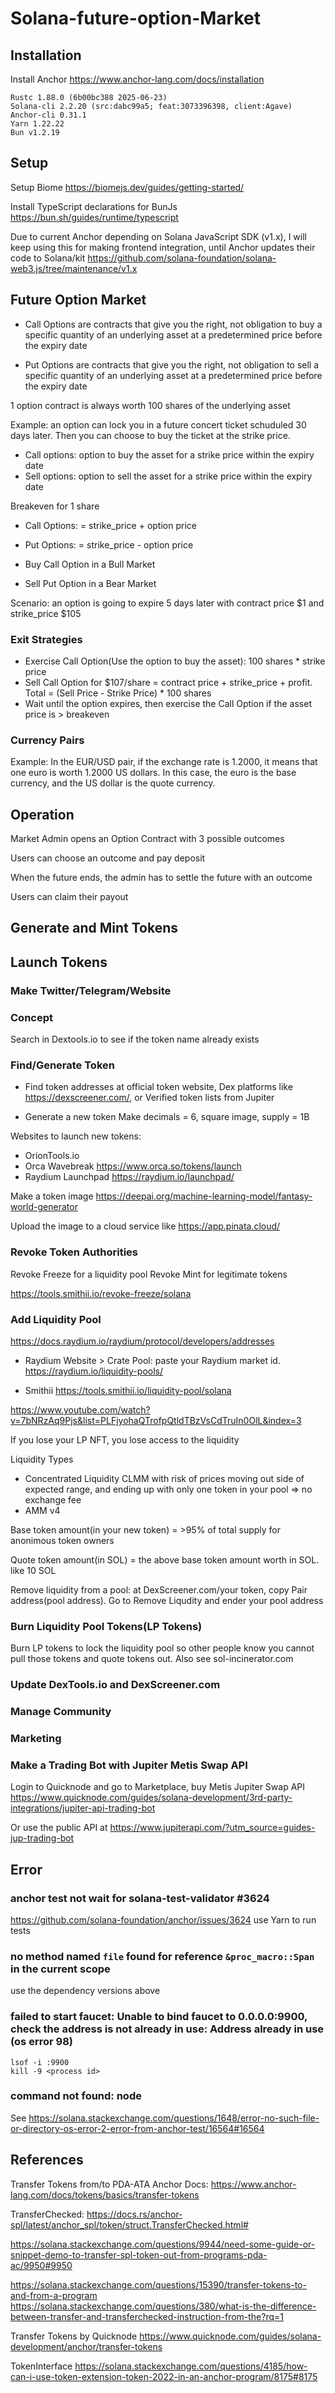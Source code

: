 # Solana-future-option-Market

## Installation

Install Anchor
https://www.anchor-lang.com/docs/installation
```
Rustc 1.88.0 (6b00bc388 2025-06-23)
Solana-cli 2.2.20 (src:dabc99a5; feat:3073396398, client:Agave)
Anchor-cli 0.31.1
Yarn 1.22.22
Bun v1.2.19
```

## Setup
Setup Biome
https://biomejs.dev/guides/getting-started/

Install TypeScript declarations for BunJs
https://bun.sh/guides/runtime/typescript

Due to current Anchor depending on Solana JavaScript SDK (v1.x), I will keep using this for making frontend integration, until Anchor updates their code to Solana/kit
https://github.com/solana-foundation/solana-web3.js/tree/maintenance/v1.x

## Future Option Market
- Call Options are contracts that give you the right, not obligation to buy a specific quantity of an underlying asset at a predetermined price before the expiry date

- Put Options are contracts that give you the right, not obligation to sell a specific quantity of an underlying asset at a predetermined price before the expiry date

1 option contract is always worth 100 shares of the underlying asset

Example: an option can lock you in a future concert ticket schuduled 30 days later. Then you can choose to buy the ticket at the strike price. 

- Call options: option to buy the asset for a strike price within the expiry date
- Sell options: option to sell the asset for a strike price within the expiry date

Breakeven for 1 share
- Call Options: = strike_price + option price
- Put  Options: = strike_price - option price

- Buy Call Option in a Bull Market
- Sell Put Option in a Bear Market

Scenario: an option is going to expire 5 days later with contract price $1 and strike_price $105

### Exit Strategies
- Exercise Call Option(Use the option to buy the asset): 100 shares * strike price
- Sell Call Option for $107/share = contract price + strike_price + profit. Total = (Sell Price - Strike Price) * 100 shares
- Wait until the option expires, then exercise the Call Option if the asset price is > breakeven

### Currency Pairs
Example: In the EUR/USD pair, if the exchange rate is 1.2000, it means that one euro is worth 1.2000 US dollars. In this case, the euro is the base currency, and the US dollar is the quote currency. 

## Operation
Market Admin opens an Option Contract with 3 possible outcomes

Users can choose an outcome and pay deposit

When the future ends, the admin has to settle the future with an outcome

Users can claim their payout

## Generate and Mint Tokens
## Launch Tokens
### Make Twitter/Telegram/Website

### Concept
Search in Dextools.io to see if the token name already exists

### Find/Generate Token
- Find token addresses at official token website, Dex platforms like https://dexscreener.com/, or  Verified token lists from Jupiter

- Generate a new token
Make decimals = 6, square image, supply = 1B

Websites to launch new tokens:
- OrionTools.io
- Orca Wavebreak https://www.orca.so/tokens/launch
- Raydium Launchpad https://raydium.io/launchpad/

Make a token image
https://deepai.org/machine-learning-model/fantasy-world-generator

Upload the image to a cloud service like https://app.pinata.cloud/

### Revoke Token Authorities
Revoke Freeze for a liquidity pool
Revoke Mint for legitimate tokens

https://tools.smithii.io/revoke-freeze/solana


### Add Liquidity Pool
https://docs.raydium.io/raydium/protocol/developers/addresses

- Raydium Website > Crate Pool: paste your Raydium market id. https://raydium.io/liquidity-pools/

- Smithii
https://tools.smithii.io/liquidity-pool/solana

https://www.youtube.com/watch?v=7bNRzAq9Pjs&list=PLFjyohaQTrofpQtldTBzVsCdTruIn0OlL&index=3

If you lose your LP NFT, you lose access to the liquidity

Liquidity Types
- Concentrated Liquidity CLMM with risk of prices moving out side of expected range, and ending up with only one token in your pool => no exchange fee
- AMM v4

Base token amount(in your new token) = >95% of total supply for anonimous token owners

Quote token amount(in SOL) = the above base token amount worth in SOL. like 10 SOL

Remove liquidity from a pool: at DexScreener.com/your token, copy Pair address(pool address). Go to Remove Liqudity and ender your pool address

### Burn Liquidity Pool Tokens(LP Tokens)
Burn LP tokens to lock the liquidity pool so other people know you cannot pull those tokens and quote tokens out.
Also see sol-incinerator.com

### Update DexTools.io and DexScreener.com

### Manage Community

### Marketing

### Make a Trading Bot with Jupiter Metis Swap API
Login to Quicknode and go to Marketplace, buy Metis Jupiter Swap API
https://www.quicknode.com/guides/solana-development/3rd-party-integrations/jupiter-api-trading-bot

Or use the public API at https://www.jupiterapi.com/?utm_source=guides-jup-trading-bot


## Error
### anchor test not wait for solana-test-validator #3624
https://github.com/solana-foundation/anchor/issues/3624
use Yarn to run tests

### no method named `file` found for reference `&proc_macro::Span` in the current scope
use the dependency versions above

### failed to start faucet: Unable to bind faucet to 0.0.0.0:9900, check the address is not already in use: Address already in use (os error 98)
```
lsof -i :9900
kill -9 <process id>
```

### command not found: node
See https://solana.stackexchange.com/questions/1648/error-no-such-file-or-directory-os-error-2-error-from-anchor-test/16564#16564

## References
Transfer Tokens from/to PDA-ATA
Anchor Docs: https://www.anchor-lang.com/docs/tokens/basics/transfer-tokens

TransferChecked: https://docs.rs/anchor-spl/latest/anchor_spl/token/struct.TransferChecked.html#

https://solana.stackexchange.com/questions/9944/need-some-guide-or-snippet-demo-to-transfer-spl-token-out-from-programs-pda-ac/9950#9950

https://solana.stackexchange.com/questions/15390/transfer-tokens-to-and-from-a-program
https://solana.stackexchange.com/questions/380/what-is-the-difference-between-transfer-and-transferchecked-instruction-from-the?rq=1
    

    
Transfer Tokens by Quicknode
https://www.quicknode.com/guides/solana-development/anchor/transfer-tokens

TokenInterface
https://solana.stackexchange.com/questions/4185/how-can-i-use-token-extension-token-2022-in-an-anchor-program/8175#8175
